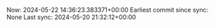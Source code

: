 Now: 2024-05-22 14:36:23.383371+00:00 Earliest commit since sync: None Last sync: 2024-05-20 21:32:12+00:00
